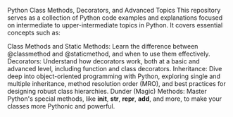 Python Class Methods, Decorators, and Advanced Topics
This repository serves as a collection of Python code examples and explanations focused on intermediate to upper-intermediate topics in Python. It covers essential concepts such as:

Class Methods and Static Methods: Learn the difference between @classmethod and @staticmethod, and when to use them effectively.
Decorators: Understand how decorators work, both at a basic and advanced level, including function and class decorators.
Inheritance: Dive deep into object-oriented programming with Python, exploring single and multiple inheritance, method resolution order (MRO), and best practices for designing robust class hierarchies.
Dunder (Magic) Methods: Master Python's special methods, like __init__, __str__, __repr__, __add__, and more, to make your classes more Pythonic and powerful.
